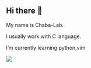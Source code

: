 ## Hi there 👋

My name is Chaba-Lab.

I usually work with C language.

I’m currently learning python,vim



![](https://skillicons.dev/icons?i=c,cpp,python,kotlin,git,github,linux,vim,vscode,)

<!--
**chaba-Lab/chaba-Lab** is a ✨ _special_ ✨ repository because its `README.md` (this file) appears on your GitHub profile.

Here are some ideas to get you started:

- 🔭 I’m currently working on ...
- 🌱 I’m currently learning ...
- 👯 I’m looking to collaborate on ...
- 🤔 I’m looking for help with ...
- 💬 Ask me about ...
- 📫 How to reach me: ...
- 😄 Pronouns: ...
- ⚡ Fun fact: ...
-->

